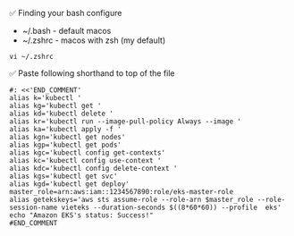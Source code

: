 ✅ Finding your bash configure

- ~/.bash - default macos
- ~/.zshrc - macos with zsh (my default)

```
vi ~/.zshrc
```

✅ Paste following shorthand to top of the file

```
#: <<'END_COMMENT'
alias k='kubectl '
alias kg='kubectl get '
alias kd='kubectl delete '
alias kr='kubectl run --image-pull-policy Always --image '
alias ka='kubectl apply -f '
alias kgn='kubectl get nodes'
alias kgp='kubectl get pods'
alias kgc='kubectl config get-contexts'
alias kc='kubectl config use-context '
alias kdc='kubectl config delete-context '
alias kgs='kubectl get svc'
alias kgd='kubectl get deploy'
master_role=arn:aws:iam::1234567890:role/eks-master-role
alias getekskeys='aws sts assume-role --role-arn $master_role --role-session-name vieteks --duration-seconds $((8*60*60)) --profile  eks'
echo "Amazon EKS's status: Success!"
#END_COMMENT
```

